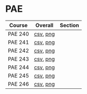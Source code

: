 # PAE

| Course | Overall | Section |
| ------ | ------- | ------- |
| PAE 240 | [csv](https://github.com/UCSD-Historical-Enrollment-Data/2025Spring/blob/main/overall/PAE%20240.csv), [png](https://raw.githubusercontent.com/UCSD-Historical-Enrollment-Data/2025Spring/main/plot_overall/PAE%20240.png) |  |
| PAE 241 | [csv](https://github.com/UCSD-Historical-Enrollment-Data/2025Spring/blob/main/overall/PAE%20241.csv), [png](https://raw.githubusercontent.com/UCSD-Historical-Enrollment-Data/2025Spring/main/plot_overall/PAE%20241.png) |  |
| PAE 242 | [csv](https://github.com/UCSD-Historical-Enrollment-Data/2025Spring/blob/main/overall/PAE%20242.csv), [png](https://raw.githubusercontent.com/UCSD-Historical-Enrollment-Data/2025Spring/main/plot_overall/PAE%20242.png) |  |
| PAE 243 | [csv](https://github.com/UCSD-Historical-Enrollment-Data/2025Spring/blob/main/overall/PAE%20243.csv), [png](https://raw.githubusercontent.com/UCSD-Historical-Enrollment-Data/2025Spring/main/plot_overall/PAE%20243.png) |  |
| PAE 244 | [csv](https://github.com/UCSD-Historical-Enrollment-Data/2025Spring/blob/main/overall/PAE%20244.csv), [png](https://raw.githubusercontent.com/UCSD-Historical-Enrollment-Data/2025Spring/main/plot_overall/PAE%20244.png) |  |
| PAE 245 | [csv](https://github.com/UCSD-Historical-Enrollment-Data/2025Spring/blob/main/overall/PAE%20245.csv), [png](https://raw.githubusercontent.com/UCSD-Historical-Enrollment-Data/2025Spring/main/plot_overall/PAE%20245.png) |  |
| PAE 246 | [csv](https://github.com/UCSD-Historical-Enrollment-Data/2025Spring/blob/main/overall/PAE%20246.csv), [png](https://raw.githubusercontent.com/UCSD-Historical-Enrollment-Data/2025Spring/main/plot_overall/PAE%20246.png) |  |
